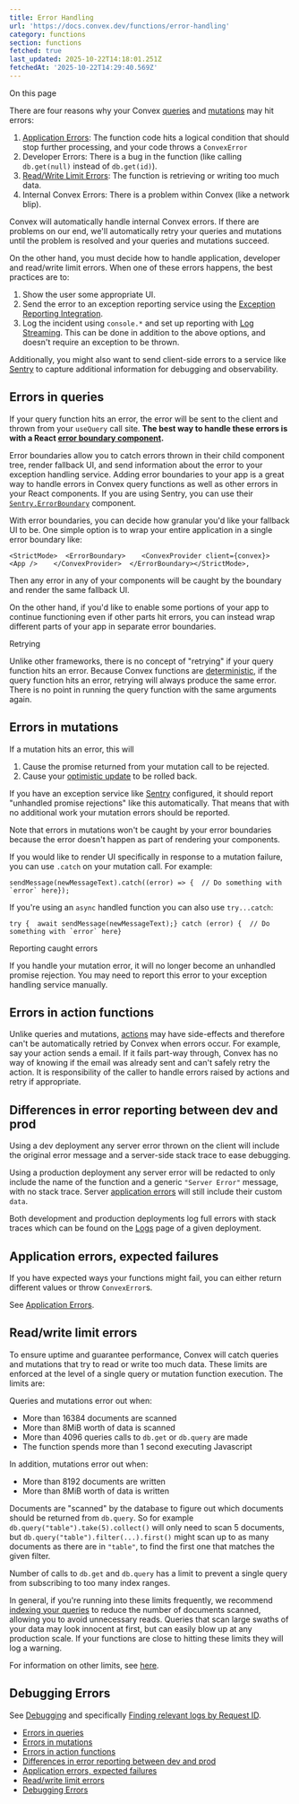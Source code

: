 ```yaml
---
title: Error Handling
url: 'https://docs.convex.dev/functions/error-handling'
category: functions
section: functions
fetched: true
last_updated: 2025-10-22T14:18:01.251Z
fetchedAt: '2025-10-22T14:29:40.569Z'
---
```

On this page

There are four reasons why your Convex [queries](/functions/query-functions) and [mutations](/functions/mutation-functions) may hit errors:

1.  [Application Errors](#application-errors-expected-failures): The function code hits a logical condition that should stop further processing, and your code throws a `ConvexError`
2.  Developer Errors: There is a bug in the function (like calling `db.get(null)` instead of `db.get(id)`).
3.  [Read/Write Limit Errors](#readwrite-limit-errors): The function is retrieving or writing too much data.
4.  Internal Convex Errors: There is a problem within Convex (like a network blip).

Convex will automatically handle internal Convex errors. If there are problems on our end, we'll automatically retry your queries and mutations until the problem is resolved and your queries and mutations succeed.

On the other hand, you must decide how to handle application, developer and read/write limit errors. When one of these errors happens, the best practices are to:

1.  Show the user some appropriate UI.
2.  Send the error to an exception reporting service using the [Exception Reporting Integration](/production/integrations/exception-reporting).
3.  Log the incident using `console.*` and set up reporting with [Log Streaming](/production/integrations/log-streams/). This can be done in addition to the above options, and doesn't require an exception to be thrown.

Additionally, you might also want to send client-side errors to a service like [Sentry](https://sentry.io) to capture additional information for debugging and observability.

## Errors in queries[​](#errors-in-queries "Direct link to Errors in queries")

If your query function hits an error, the error will be sent to the client and thrown from your `useQuery` call site. **The best way to handle these errors is with a React [error boundary component](https://reactjs.org/docs/error-boundaries.html).**

Error boundaries allow you to catch errors thrown in their child component tree, render fallback UI, and send information about the error to your exception handling service. Adding error boundaries to your app is a great way to handle errors in Convex query functions as well as other errors in your React components. If you are using Sentry, you can use their [`Sentry.ErrorBoundary`](https://docs.sentry.io/platforms/javascript/guides/react/components/errorboundary/) component.

With error boundaries, you can decide how granular you'd like your fallback UI to be. One simple option is to wrap your entire application in a single error boundary like:

```
<StrictMode>  <ErrorBoundary>    <ConvexProvider client={convex}>      <App />    </ConvexProvider>  </ErrorBoundary></StrictMode>,
```

Then any error in any of your components will be caught by the boundary and render the same fallback UI.

On the other hand, if you'd like to enable some portions of your app to continue functioning even if other parts hit errors, you can instead wrap different parts of your app in separate error boundaries.

Retrying

Unlike other frameworks, there is no concept of "retrying" if your query function hits an error. Because Convex functions are [deterministic](/functions/query-functions#caching--reactivity--consistency), if the query function hits an error, retrying will always produce the same error. There is no point in running the query function with the same arguments again.

## Errors in mutations[​](#errors-in-mutations "Direct link to Errors in mutations")

If a mutation hits an error, this will

1.  Cause the promise returned from your mutation call to be rejected.
2.  Cause your [optimistic update](/client/react/optimistic-updates) to be rolled back.

If you have an exception service like [Sentry](https://sentry.io/) configured, it should report "unhandled promise rejections" like this automatically. That means that with no additional work your mutation errors should be reported.

Note that errors in mutations won't be caught by your error boundaries because the error doesn't happen as part of rendering your components.

If you would like to render UI specifically in response to a mutation failure, you can use `.catch` on your mutation call. For example:

```
sendMessage(newMessageText).catch((error) => {  // Do something with `error` here});
```

If you're using an `async` handled function you can also use `try...catch`:

```
try {  await sendMessage(newMessageText);} catch (error) {  // Do something with `error` here}
```

Reporting caught errors

If you handle your mutation error, it will no longer become an unhandled promise rejection. You may need to report this error to your exception handling service manually.

## Errors in action functions[​](#errors-in-action-functions "Direct link to Errors in action functions")

Unlike queries and mutations, [actions](//docs/functions/actions.mdx) may have side-effects and therefore can't be automatically retried by Convex when errors occur. For example, say your action sends a email. If it fails part-way through, Convex has no way of knowing if the email was already sent and can't safely retry the action. It is responsibility of the caller to handle errors raised by actions and retry if appropriate.

## Differences in error reporting between dev and prod[​](#differences-in-error-reporting-between-dev-and-prod "Direct link to Differences in error reporting between dev and prod")

Using a dev deployment any server error thrown on the client will include the original error message and a server-side stack trace to ease debugging.

Using a production deployment any server error will be redacted to only include the name of the function and a generic `"Server Error"` message, with no stack trace. Server [application errors](/functions/error-handling/application-errors) will still include their custom `data`.

Both development and production deployments log full errors with stack traces which can be found on the [Logs](/dashboard/deployments/logs) page of a given deployment.

## Application errors, expected failures[​](#application-errors-expected-failures "Direct link to Application errors, expected failures")

If you have expected ways your functions might fail, you can either return different values or throw `ConvexError`s.

See [Application Errors](/functions/error-handling/application-errors).

## Read/write limit errors[​](#readwrite-limit-errors "Direct link to Read/write limit errors")

To ensure uptime and guarantee performance, Convex will catch queries and mutations that try to read or write too much data. These limits are enforced at the level of a single query or mutation function execution. The limits are:

Queries and mutations error out when:

*   More than 16384 documents are scanned
*   More than 8MiB worth of data is scanned
*   More than 4096 queries calls to `db.get` or `db.query` are made
*   The function spends more than 1 second executing Javascript

In addition, mutations error out when:

*   More than 8192 documents are written
*   More than 8MiB worth of data is written

Documents are "scanned" by the database to figure out which documents should be returned from `db.query`. So for example `db.query("table").take(5).collect()` will only need to scan 5 documents, but `db.query("table").filter(...).first()` might scan up to as many documents as there are in `"table"`, to find the first one that matches the given filter.

Number of calls to `db.get` and `db.query` has a limit to prevent a single query from subscribing to too many index ranges.

In general, if you're running into these limits frequently, we recommend [indexing your queries](/database/reading-data/indexes/) to reduce the number of documents scanned, allowing you to avoid unnecessary reads. Queries that scan large swaths of your data may look innocent at first, but can easily blow up at any production scale. If your functions are close to hitting these limits they will log a warning.

For information on other limits, see [here](/production/state/limits).

## Debugging Errors[​](#debugging-errors "Direct link to Debugging Errors")

See [Debugging](/functions/debugging) and specifically [Finding relevant logs by Request ID](/functions/debugging#finding-relevant-logs-by-request-id).

*   [Errors in queries](#errors-in-queries)
*   [Errors in mutations](#errors-in-mutations)
*   [Errors in action functions](#errors-in-action-functions)
*   [Differences in error reporting between dev and prod](#differences-in-error-reporting-between-dev-and-prod)
*   [Application errors, expected failures](#application-errors-expected-failures)
*   [Read/write limit errors](#readwrite-limit-errors)
*   [Debugging Errors](#debugging-errors)
